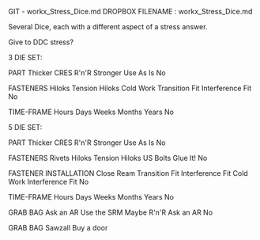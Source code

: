 GIT - workx_Stress_Dice.md
DROPBOX FILENAME : workx_Stress_Dice.md


Several Dice, each with a different aspect of a stress answer.

Give to DDC stress?

3 DIE SET:

PART
Thicker
CRES
R'n'R
Stronger
Use As Is
No

FASTENERS
Hiloks
Tension Hiloks
Cold Work
Transition Fit
Interference Fit
No

TIME-FRAME
Hours
Days
Weeks
Months
Years
No


5 DIE SET:

PART
Thicker
CRES
R'n'R
Stronger
Use As Is
No

FASTENERS
Rivets
Hiloks
Tension Hiloks
US Bolts
Glue It!
No

FASTENER INSTALLATION
Close Ream
Transition Fit
Interference Fit
Cold Work
Interference Fit
No

TIME-FRAME
Hours
Days
Weeks
Months
Years
No

GRAB BAG
Ask an AR
Use the SRM
Maybe
R'n'R
Ask an AR
No

GRAB BAG
Sawzall
Buy a door

